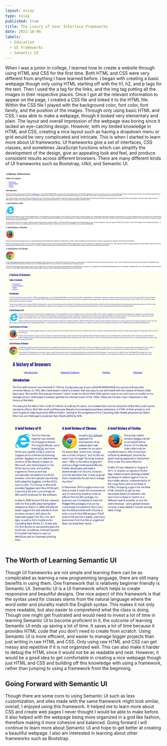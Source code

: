 ```yaml
---
layout: essay
type: essay
published: true
title: The Luxury of User Interface Frameworks
date: 2021-10-06
labels:
  - Education
  - UI Frameworks
  - Semantic UI
---
```


When I was a junior in college, I learned how to create a website through using HTML and CSS for the first time. Both HTML and CSS were very different from anything I have learned before. I began with creating a basic webpage though only using HTML starting off with the h1, h2, and p tags for the text. Then I used the a tag for the links, and the img tag putting all the images in their respective places. Once I got all the relevant information to appear on the page, I created a CSS file and linked it to the HTML file. Within the CSS file I played with the background color, font color, font family, and the position of the images. Through only using basic HTML and CSS, I was able to make a webpage, though it looked very elementary and plain. The layout and overall impression of the webpage was boring since it lacked an eye-catching design. However, with my limited knowledge in HTML and CSS, creating a nice layout such as having a dropdown menu or grid would be very complicated and intricate. This is when I started to learn more about UI frameworks. UI frameworks give a set of interfaces, CSS classes, and sometimes JavaScript functions which can simplify the development of the design, give an appealing look and feel, and produce consistent results across different browsers. There are many different kinds of UI frameworks such as Bootstrap, UIkit, and Semantic UI.

<img class="ui medium right floated image" src="../images/browserhistoryone.png">

<img class="ui medium right floated image" src="../images/browserhistorytwo.png">

<img class="ui medium right floated image" src="../images/browserhistorythree.png">




## **The Worth of Learning Semantic UI**

Though UI frameworks are not simple and learning them can be as complicated as learning a new programming language, there are still many benefits in using them. One framework that is relatively beginner friendly is Semantic UI. Semantic UI is a UI framework which helps to create responsive and beautiful designs. One nice aspect of this framework is that the syntax used for classes stems from the natural language where the word order and plurality match the English syntax. This makes it not only more readable, but also easier to comprehend what the class is doing. Though one might get frustrated and would need to invest a lot of time in learning Semantic UI to become proficient in it, the outcome of learning Semantic UI ends up saving a lot of time. It saves a lot of time because it provides HTML code that you don’t need to create from scratch. Using Semantic UI is more efficient, and easier to manage bigger projects than just writing in raw HTML and CSS. Only using raw HTML and CSS can get messy and repetitive if it is not organized well. This can also make it harder to debug the HTML since it would not be as readable and neat. However, it would be a good idea to get comfortable in creating a nice webpage though just HTML and CSS and building off this knowledge with using a framework, rather than jumping to using a framework from the beginning.
 
## **Going Forward with Semantic UI**

Though there are some cons to using Semantic UI such as less customization, and sites made with the same framework might look similar, overall, I enjoyed using this framework. It helped me to learn more about CSS and create web pages I never thought I would be able to make before. It also helped with the webpage being more organized in a grid like fashion, therefore making it more cohesive and balanced. Going forward I will continue to learn more about Semantic UI and hope to get better at creating a beautiful webpage. I also am interested in learning about other frameworks such as Bootstrap. 
